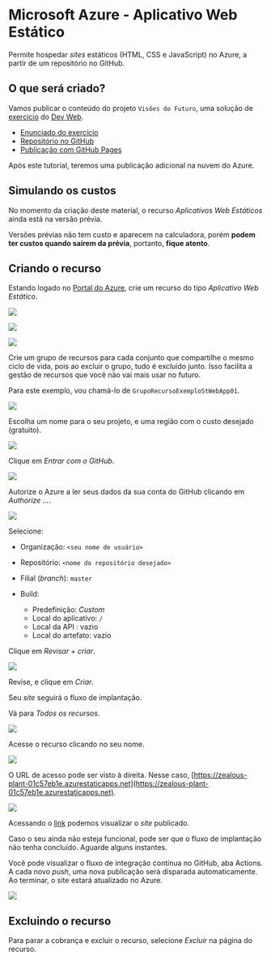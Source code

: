 # Microsoft Azure - Aplicativo Web Estático

Permite hospedar _sites_ estáticos (HTML, CSS e JavaScript) no Azure, a partir de um repositório no GitHub.

## O que será criado?

Vamos publicar o conteúdo do projeto `Visões do Futuro`, uma solução de [exercício]() do [Dev Web]().

- [Enunciado do exercício](https://github.com/ermogenes/aulas-programacao-web/blob/master/exercises/leiaute-responsividade.md#exerc%C3%ADcio-aplicacao-leiaute)
- [Repositório no GitHub](https://github.com/ermogenes/visoes-do-futuro)
- [Publicação com GitHub Pages](https://ermogenes.github.io/visoes-do-futuro/)

Após este tutorial, teremos uma publicação adicional na nuvem do Azure.

## Simulando os custos

No momento da criação deste material, o recurso _Aplicativos Web Estáticos_ ainda está na versão prévia.

Versões prévias não tem custo e aparecem na calculadora, porém **podem ter custos quando saírem da prévia**, portanto, **fique atento**.

## Criando o recurso

Estando logado no [Portal do Azure](https://portal.azure.com/), crie um recurso do tipo _Aplicativo Web Estático_.

![](az-019.png)

![](az-020.png)

![](az-021.png)

Crie um grupo de recursos para cada conjunto que compartilhe o mesmo ciclo de vida, pois ao excluir o grupo, tudo é excluído junto. Isso facilita a gestão de recursos que você não vai mais usar no futuro.

Para este exemplo, vou chamá-lo de `GrupoRecursoExemploStWebApp01`.

![](az-022.png)

Escolha um nome para o seu projeto, e uma região com o custo desejado (gratuito).

![](az-023.png)

Clique em _Entrar com o GitHub_.

![](az-024.png)

Autorize o Azure a ler seus dados da sua conta do GitHub clicando em _Authorize ..._.

![](az-025.png)

Selecione:

- Organização: `<seu nome de usuário>`
- Repositório: `<nome do repositório desejado>`
- Filial (_branch_): `master`

- Build:
  - Predefinição: _Custom_
  - Local do aplicativo: `/`
  - Local da API : vazio
  - Local do artefato: vazio

Clique em _Revisar + criar_.

![](az-026.png)

Revise, e clique em _Criar_.

Seu _site_ seguirá o fluxo de implantação.

Vá para _Todos os recursos_.

![](az-027.png)

Acesse o recurso clicando no seu nome.

![](az-028.png)

O URL de acesso pode ser visto à direita. Nesse caso, [https://zealous-plant-01c57eb1e.azurestaticapps.net](https://zealous-plant-01c57eb1e.azurestaticapps.net).

![](az-029.png)

Acessando o [link](https://zealous-plant-01c57eb1e.azurestaticapps.net) podemos visualizar o _site_ publicado.

Caso o seu ainda não esteja funcional, pode ser que o fluxo de implantação não tenha concluído. Aguarde alguns instantes.

Você pode visualizar o fluxo de integração contínua no GitHub, aba Actions. A cada novo _push_, uma nova publicação será disparada automaticamente. Ao terminar, o site estará atualizado no Azure.

![](az-031.png)

## Excluindo o recurso

Para parar a cobrança e excluir o recurso, selecione _Excluir_ na página do recurso.
